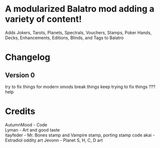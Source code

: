 # A modularized Balatro mod adding a variety of content!

Adds Jokers, Tarots, Planets, Spectrals, Vouchers, Stamps, Poker Hands, Decks, Enhancements, Editions, Blinds, and Tags to Balatro

# Changelog  
## Version 0
try to fix things for modern smods
break things
keep trying to fix things
???
help

# Credits  
AutumnMood - Code  
Lyman - Art and good taste  
itayfeder - Mr. Bones stamp and Vampire stamp, porting stamp code
akai - Estradiol oddity art
Jevonn - Planet S, H, C, D art
